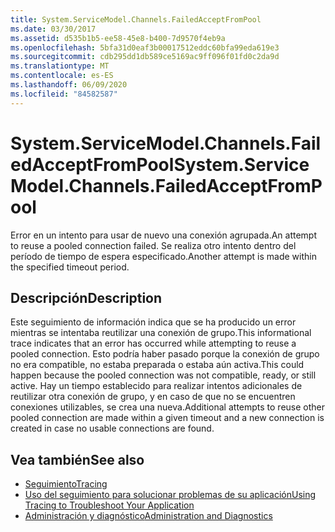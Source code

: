 ```yaml
---
title: System.ServiceModel.Channels.FailedAcceptFromPool
ms.date: 03/30/2017
ms.assetid: d535b1b5-ee58-45e8-b400-7d9570f4eb9a
ms.openlocfilehash: 5bfa31d0eaf3b00017512eddc60bfa99eda619e3
ms.sourcegitcommit: cdb295dd1db589ce5169ac9ff096f01fd0c2da9d
ms.translationtype: MT
ms.contentlocale: es-ES
ms.lasthandoff: 06/09/2020
ms.locfileid: "84582587"
---
```

# <a name="systemservicemodelchannelsfailedacceptfrompool"></a><span data-ttu-id="32637-102">System.ServiceModel.Channels.FailedAcceptFromPool</span><span class="sxs-lookup"><span data-stu-id="32637-102">System.ServiceModel.Channels.FailedAcceptFromPool</span></span>
<span data-ttu-id="32637-103">Error en un intento para usar de nuevo una conexión agrupada.</span><span class="sxs-lookup"><span data-stu-id="32637-103">An attempt to reuse a pooled connection failed.</span></span> <span data-ttu-id="32637-104">Se realiza otro intento dentro del período de tiempo de espera especificado.</span><span class="sxs-lookup"><span data-stu-id="32637-104">Another attempt is made within the specified timeout period.</span></span>  
  
## <a name="description"></a><span data-ttu-id="32637-105">Descripción</span><span class="sxs-lookup"><span data-stu-id="32637-105">Description</span></span>  
 <span data-ttu-id="32637-106">Este seguimiento de información indica que se ha producido un error mientras se intentaba reutilizar una conexión de grupo.</span><span class="sxs-lookup"><span data-stu-id="32637-106">This informational trace indicates that an error has occurred while attempting to reuse a pooled connection.</span></span> <span data-ttu-id="32637-107">Esto podría haber pasado porque la conexión de grupo no era compatible, no estaba preparada o estaba aún activa.</span><span class="sxs-lookup"><span data-stu-id="32637-107">This could happen because the pooled connection was not compatible, ready, or still active.</span></span> <span data-ttu-id="32637-108">Hay un tiempo establecido para realizar intentos adicionales de reutilizar otra conexión de grupo, y en caso de que no se encuentren conexiones utilizables, se crea una nueva.</span><span class="sxs-lookup"><span data-stu-id="32637-108">Additional attempts to reuse other pooled connection are made within a given timeout and a new connection is created in case no usable connections are found.</span></span>  
  
## <a name="see-also"></a><span data-ttu-id="32637-109">Vea también</span><span class="sxs-lookup"><span data-stu-id="32637-109">See also</span></span>

- [<span data-ttu-id="32637-110">Seguimiento</span><span class="sxs-lookup"><span data-stu-id="32637-110">Tracing</span></span>](index.md)
- [<span data-ttu-id="32637-111">Uso del seguimiento para solucionar problemas de su aplicación</span><span class="sxs-lookup"><span data-stu-id="32637-111">Using Tracing to Troubleshoot Your Application</span></span>](using-tracing-to-troubleshoot-your-application.md)
- [<span data-ttu-id="32637-112">Administración y diagnóstico</span><span class="sxs-lookup"><span data-stu-id="32637-112">Administration and Diagnostics</span></span>](../index.md)
